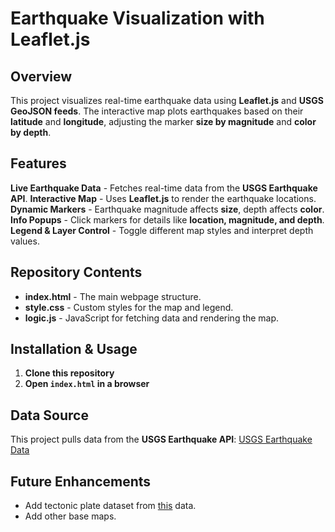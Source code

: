 # Earthquake Visualization with Leaflet.js

## Overview
This project visualizes real-time earthquake data using **Leaflet.js** and **USGS GeoJSON feeds**. The interactive map plots earthquakes based on their **latitude** and **longitude**, adjusting the marker **size by magnitude** and **color by depth**.

## Features
**Live Earthquake Data** - Fetches real-time data from the **USGS Earthquake API**.
**Interactive Map** - Uses **Leaflet.js** to render the earthquake locations.
**Dynamic Markers** - Earthquake magnitude affects **size**, depth affects **color**.
**Info Popups** - Click markers for details like **location, magnitude, and depth**.
**Legend & Layer Control** - Toggle different map styles and interpret depth values.

## Repository Contents
- **index.html** - The main webpage structure.
- **style.css** - Custom styles for the map and legend.
- **logic.js** - JavaScript for fetching data and rendering the map.

## Installation & Usage
1. **Clone this repository**
2. **Open `index.html` in a browser**

## Data Source
This project pulls data from the **USGS Earthquake API**: [USGS Earthquake Data](https://earthquake.usgs.gov/earthquakes/feed/v1.0/geojson.php)

## Future Enhancements
- Add tectonic plate dataset from [this](https://github.com/fraxen/tectonicplates) data.
- Add other base maps.
